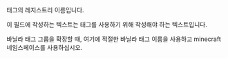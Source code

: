 태그의 레지스트리 이름입니다.

이 필드에 작성하는 텍스트는 태그를 사용하기 위해 작성해야 하는 텍스트입니다.

바닐라 태그 그룹을 확장할 때, 여기에 적절한 바닐라 태그 이름을 사용하고 minecraft 네임스페이스를 사용하십시오.